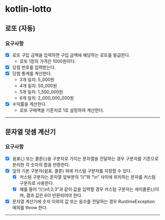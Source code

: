 # kotlin-lotto

## 로또 (자동)

### 요구사항
- [x] 로또 구입 금액을 입력하면 구입 금액에 해당하는 로또를 발급한다.
  - 로또 1장의 가격은 1000원이다.
- [x] 당첨 번호를 입력받는다.
- [x] 당첨 통계를 계산한다.
  - 3개 일치: 5_000원
  - 4개 일치: 50_000원
  - 5개 일치: 1_500_000원
  - 6개 일치: 2_000_000_000원
- [x] 수익률을 계산한다.
  - 로또 구매액을 기준치로 1로 설정하여 계산한다.


---

## 문자열 덧셈 계산기

### 요구사항
- [x] 쉼표(,) 또는 콜론(:)을 구분자로 가지는 문자열을 전달하는 경우 구분자를 기준으로 분리한 각 숫자의 합을 반환한다.
- [x] 앞의 기본 구분자(쉼표, 콜론) 외에 커스텀 구분자를 지정할 수 있다.
  - [x] 커스텀 구분자는 문자열 앞부분의 “//”와 “\n” 사이에 위치하는 문자를 커스텀 구분자로 사용한다.
  - [x] 예를 들어 “//;\n1;2;3”과 같이 값을 입력할 경우 커스텀 구분자는 세미콜론(;)이며, 결과 값은 6이 반환되어야 한다.
- [x] 문자열 계산기에 숫자 이외의 값 또는 음수를 전달하는 경우 RuntimeException 예외를 throw 한다.

---
